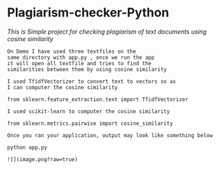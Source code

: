 # Plagiarism-checker-Python
_This is Simple project for checking plagiarism of text documents using cosine similarity_

```
On Demo I have used three textfiles on the
same directory with app.py , once we run the app
it will open all textfile and tries to find the 
similarities between them by using cosine similarity
```
```
I used TfidfVectorizer to convert text to vectors so as
I can computer the cosine similarity
```
```
from sklearn.feature_extraction.text import TfidfVectorizer
```

```
I used scikit-learn to computer the cosine similarity
```
```
from sklearn.metrics.pairwise import cosine_similarity
```
```
Once you ran your application, output may look like something below
```
```
python app.py
```
```
![](image.png?raw=true)
```
